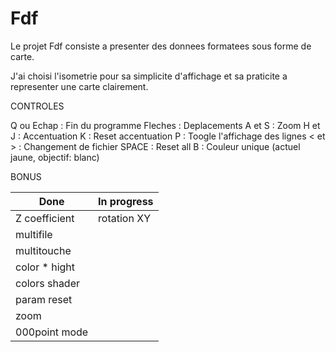 # Fdf

Le projet Fdf consiste a presenter des donnees formatees sous forme de carte.

J'ai choisi l'isometrie pour sa simplicite d'affichage et sa praticite a representer une carte clairement.


CONTROLES

Q ou Echap	: Fin du programme
Fleches		: Deplacements
A et S		: Zoom
H et J		: Accentuation
K			: Reset accentuation
P			: Toogle l'affichage des lignes
< et >		: Changement de fichier
SPACE		: Reset all
B			: Couleur unique (actuel jaune, objectif: blanc)

BONUS

| Done	 		| In progress	|
| --------------|---------------|
| Z coefficient	| rotation XY	|
| multifile		|				|
| multitouche	|				|
| color * hight	|				|
| colors shader	|				|
| param reset	|				|
| zoom			|				|
| 000point mode	|				|
